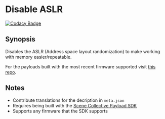 Disable ASLR
===
[![Codacy Badge](https://app.codacy.com/project/badge/Grade/a2f40f4effd4488fb57797f71f8289c6)](https://www.codacy.com/gh/Scene-Collective/ps4-disable-aslr/dashboard)

## Synopsis
Disables the ASLR (Address space layout randomization) to make working with memory easier/repeatable.

For the payloads built with the most recent firmware supported visit [this repo].

## Notes
- Contribute translations for the decription in `meta.json`
- Requires being built with the [Scene Collective Payload SDK]
- Supports any firmware that the SDK supports

[//]: #
  [Scene Collective Payload SDK]: <https://github.com/Scene-Collective/ps4-payload-sdk>
  [this repo]: <https://github.com/Scene-Collective/ps4-payload-repo>
